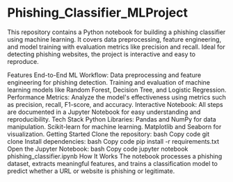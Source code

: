# Phishing_Classifier_MLProject
This repository contains a Python notebook for building a phishing classifier using machine learning. It covers data preprocessing, feature engineering, and model training with evaluation metrics like precision and recall. Ideal for detecting phishing websites, the project is interactive and easy to reproduce.

Features
End-to-End ML Workflow:
Data preprocessing and feature engineering for phishing detection.
Training and evaluation of machine learning models like Random Forest, Decision Tree, and Logistic Regression.
Performance Metrics: Analyze the model's effectiveness using metrics such as precision, recall, F1-score, and accuracy.
Interactive Notebook: All steps are documented in a Jupyter Notebook for easy understanding and reproducibility.
Tech Stack
Python Libraries:
Pandas and NumPy for data manipulation.
Scikit-learn for machine learning.
Matplotlib and Seaborn for visualization.
Getting Started
Clone the repository:
bash
Copy code
git clone <repository-link>
Install dependencies:
bash
Copy code
pip install -r requirements.txt
Open the Jupyter Notebook:
bash
Copy code
jupyter notebook phishing_classifier.ipynb
How It Works
The notebook processes a phishing dataset, extracts meaningful features, and trains a classification model to predict whether a URL or website is phishing or legitimate.
